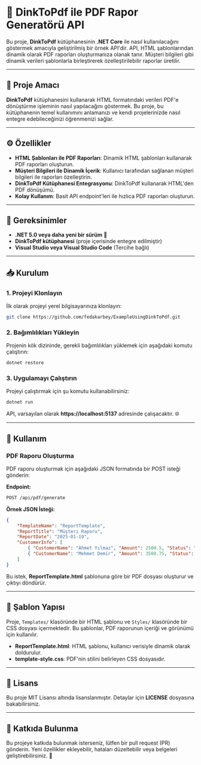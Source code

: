# 📑 DinkToPdf ile PDF Rapor Generatörü API

Bu proje, **DinkToPdf** kütüphanesinin **.NET Core** ile nasıl kullanılacağını göstermek amacıyla geliştirilmiş bir örnek API'dir. API, HTML şablonlarından dinamik olarak PDF raporları oluşturmanıza olanak tanır. Müşteri bilgileri gibi dinamik verileri şablonlarla birleştirerek özelleştirilebilir raporlar üretilir.

---

## 🚀 Proje Amacı
**DinkToPdf** kütüphanesini kullanarak HTML formatındaki verileri PDF'e dönüştürme işleminin nasıl yapılacağını göstermek. Bu proje, bu kütüphanenin temel kullanımını anlamanızı ve kendi projelerinizde nasıl entegre edebileceğinizi öğrenmenizi sağlar.

---

## ⚙️ Özellikler
- **HTML Şablonları ile PDF Raporları**: Dinamik HTML şablonları kullanarak PDF raporları oluşturun.
- **Müşteri Bilgileri ile Dinamik İçerik**: Kullanıcı tarafından sağlanan müşteri bilgileri ile raporları özelleştirin.
- **DinkToPdf Kütüphanesi Entegrasyonu**: DinkToPdf kullanarak HTML'den PDF dönüşümü.
- **Kolay Kullanım**: Basit API endpoint'leri ile hızlıca PDF raporları oluşturun.

---

## 🔧 Gereksinimler
- **.NET 5.0 veya daha yeni bir sürüm** 🚀
- **DinkToPdf kütüphanesi** (proje içerisinde entegre edilmiştir)
- **Visual Studio veya Visual Studio Code** (Tercihe bağlı)

---

## 📥 Kurulum

### 1. Projeyi Klonlayın
İlk olarak projeyi yerel bilgisayarınıza klonlayın:

```bash
git clone https://github.com/fedakarbey/ExampleUsingDinkToPdf.git
```

### 2. Bağımlılıkları Yükleyin
Projenin kök dizininde, gerekli bağımlılıkları yüklemek için aşağıdaki komutu çalıştırın:

```bash
dotnet restore
```

### 3. Uygulamayı Çalıştırın
Projeyi çalıştırmak için şu komutu kullanabilirsiniz:

```bash
dotnet run
```

API, varsayılan olarak **https://localhost:5137** adresinde çalışacaktır. 🌐

---

## 📝 Kullanım

### PDF Raporu Oluşturma
PDF raporu oluşturmak için aşağıdaki JSON formatında bir POST isteği gönderin:

**Endpoint:**

```bash
POST /api/pdf/generate
```

**Örnek JSON İsteği:**

```json
{
    "TemplateName": "ReportTemplate",
    "ReportTitle": "Müşteri Raporu",
    "ReportDate": "2025-01-19",
    "CustomerInfo": [
        { "CustomerName": "Ahmet Yılmaz", "Amount": 2500.5, "Status": "Ödeme Bekliyor" },
        { "CustomerName": "Mehmet Demir", "Amount": 3500.75, "Status": "Ödendi" }
    ]
}
```

Bu istek, **ReportTemplate.html** şablonuna göre bir PDF dosyası oluşturur ve çıktıyı döndürür.

---

## 📄 Şablon Yapısı

Proje, `Templates/` klasöründe bir HTML şablonu ve `Styles/` klasöründe bir CSS dosyası içermektedir. Bu şablonlar, PDF raporunun içeriği ve görünümü için kullanılır.

- **ReportTemplate.html**: HTML şablonu, kullanıcı verisiyle dinamik olarak doldurulur.
- **template-style.css**: PDF'nin stilini belirleyen CSS dosyasıdır.

---

## 📄 Lisans
Bu proje MIT Lisansı altında lisanslanmıştır. Detaylar için **LICENSE** dosyasına bakabilirsiniz.

---

## 🤝 Katkıda Bulunma
Bu projeye katkıda bulunmak isterseniz, lütfen bir pull request (PR) gönderin. Yeni özellikler ekleyebilir, hataları düzeltebilir veya belgeleri geliştirebilirsiniz. 🔧

